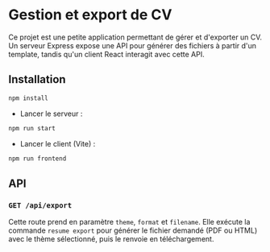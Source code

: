 # Gestion et export de CV

Ce projet est une petite application permettant de gérer et d'exporter un CV. Un serveur Express expose une API pour générer des fichiers à partir d'un template, tandis qu'un client React interagit avec cette API.

## Installation

```bash
npm install
```

- Lancer le serveur :

```bash
npm run start
```

- Lancer le client (Vite) :

```bash
npm run frontend
```

## API

### `GET /api/export`

Cette route prend en paramètre `theme`, `format` et `filename`. Elle exécute la commande `resume export` pour générer le fichier demandé (PDF ou HTML) avec le thème sélectionné, puis le renvoie en téléchargement.
